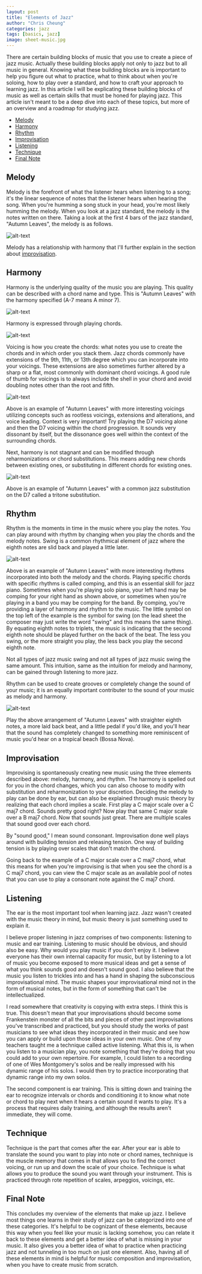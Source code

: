 ```yaml
---
layout: post
title: "Elements of Jazz"
author: "Chris Cheung"
categories: jazz
tags: [basics, jazz]
image: sheet-music.jpg
---
```


There are certain building blocks of music that you use to create a piece of jazz music. Actually these building blocks apply not only to jazz but to all music in general. Knowing what these building blocks are is important to help you figure out what to practice, what to think about when you're soloing, how to play over a standard, and how to craft your approach to learning jazz. In this article I will be explicating these building blocks of music as well as certain skills that must be honed for playing jazz. This article isn't meant to be a deep dive into each of these topics, but more of an overview and a roadmap for studying jazz.

- [Melody](#melody)
- [Harmony](#harmony)
- [Rhythm](#rhythm)
- [Improvisation](#improvisation)
- [Listening](#listening)
- [Technique](#technique)
- [Final Note](#final-note)

## Melody

Melody is the forefront of what the listener hears when listening to a song; it's the linear sequence of notes that the listener hears when hearing the song. When you're humming a song stuck in your head, you're most likely humming the melody. When you look at a jazz standard, the melody is the notes written on there. Taking a look at the first 4 bars of the jazz standard, "Autumn Leaves", the melody is as follows.

![alt-text]({{site.github.url}}/assets/img/elements-of-jazz/autumn-leaves-melody.png "Melody of Autumn Leaves")

Melody has a relationship with harmony that I'll further explain in the section about [improvisation](#improvisation).

## Harmony

Harmony is the underlying quality of the music you are playing. This quality can be described with a chord name and type. This is "Autumn Leaves" with the harmony specified (A-7 means A minor 7).

![alt-text]({{site.github.url}}/assets/img/elements-of-jazz/autumn-leaves-chord-names.png "Autumn Leaves with Chord Names")

Harmony is expressed through playing chords.

![alt-text]({{site.github.url}}/assets/img/elements-of-jazz/autumn-leaves-block-chords.png "Autumn Leaves with Block Chords")

Voicing is how you create the chords: what notes you use to create the chords and in which order you stack them. Jazz chords commonly have extensions of the 9th, 11th, or 13th degree which you can incorporate into your voicings. These extensions are also sometimes further altered by a sharp or a flat, most commonly with dominant chord voicings. A good rule of thumb for voicings is to always include the shell in your chord and avoid doubling notes other than the root and fifth.

![alt-text]({{site.github.url}}/assets/img/elements-of-jazz/autumn-leaves-voicings.png "Autumn Leaves with Different Voicings")

Above is an example of "Autumn Leaves" with more interesting voicings utilizing concepts such as rootless voicings, extensions and alterations, and voice leading. Context is very important! Try playing the D7 voicing alone and then the D7 voicing within the chord progression. It sounds very dissonant by itself, but the dissonance goes well within the context of the surrounding chords.

Next, harmony is not stagnant and can be modified through reharmonizations or chord substitutions. This means adding new chords between existing ones, or substituting in different chords for existing ones.

![alt-text]({{site.github.url}}/assets/img/elements-of-jazz/autumn-leaves-tritone-sub.png "Autumn Leaves with Tritone Substition")

Above is an example of "Autumn Leaves" with a common jazz substitution on the D7 called a tritone substitution.

## Rhythm

Rhythm is the moments in time in the music where you play the notes. You can play around with rhythm by changing when you play the chords and the melody notes. Swing is a common rhythmical element of jazz where the eighth notes are slid back and played a little later.

![alt-text]({{site.github.url}}/assets/img/elements-of-jazz/autumn-leaves-swing.png "Autumn Leaves with Swing")

Above is an example of "Autumn Leaves" with more interesting rhythms incorporated into both the melody and the chords. Playing specific chords with specific rhythms is called comping, and this is an essential skill for jazz piano. Sometimes when you're playing solo piano, your left hand may be comping for your right hand as shown above, or sometimes when you're playing in a band you may be comping for the band. By comping, you're providing a layer of harmony and rhythm to the music. The little symbol on the top left of the example is the symbol for swing (on the lead sheet the composer may just write the word "swing" and this means the same thing). By equating eighth notes to triplets, the music is indicating that the second eighth note should be played further on the back of the beat. The less you swing, or the more straight you play, the less back you play the second eighth note.

Not all types of jazz music swing and not all types of jazz music swing the same amount. This intuition, same as the intuition for melody and harmony, can be gained through listening to more jazz. 

Rhythm can be used to create grooves or completely change the sound of your music; it is an equally important contributer to the sound of your music as melody and harmony.

![alt-text]({{site.github.url}}/assets/img/elements-of-jazz/autumn-leaves-bossa.png "Autumn Leaves in Bossa Nova")

Play the above arrangement of "Autumn Leaves" with straighter eighth notes, a more laid back beat, and a little pedal if you'd like, and you'll hear that the sound has completely changed to something more reminiscent of music you'd hear on a tropical beach (Bossa Nova). 

## Improvisation

Improvising is spontaneously creating new music using the three elements described above: melody, harmony, and rhythm. The harmony is spelled out for you in the chord changes, which you can also choose to modify with substitution and reharmonization to your discretion. Deciding the melody to play can be done by ear, but can also be explained through music theory by realizing that each chord implies a scale. First play a C major scale over a C maj7 chord. Sounds pretty good right? Now play that same C major scale over a B maj7 chord. Now that sounds just great. There are multiple scales that sound good over each chord.

By "sound good," I mean sound consonant. Improvisation done well plays around with building tension and releasing tension. One way of building tension is by playing over scales that don't match the chord.

Going back to the example of a C major scale over a C maj7 chord, what this means for when you're improvising is that when you see the chord is a C maj7 chord, you can view the C major scale as an available pool of notes that you can use to play a consonant note against the C maj7 chord.

## Listening

The ear is the most important tool when learning jazz. Jazz wasn't created with the music theory in mind, but music theory is just something used to explain it.

I believe proper listening in jazz comprises of two components: listening to music and ear training. Listening to music should be obvious, and should also be easy. Why would you play music if you don't enjoy it. I believe everyone has their own internal capacity for music, but by listening to a lot of music you become exposed to more musical ideas and get a sense of what you think sounds good and doesn't sound good. I also believe that the music you listen to trickles into and has a hand in shaping the subconscious improvisational mind. The music shapes your improvisational mind not in the form of musical notes, but in the form of something that can't be intellectualized.

I read somewhere that creativity is copying with extra steps. I think this is true. This doesn't mean that your improvisations should become some Frankenstein monster of all the bits and pieces of other past improvisations you've transcribed and practiced, but you should study the works of past musicians to see what ideas they incorporated in their music and see how you can apply or build upon those ideas in your own music. One of my teachers taught me a technique called active listening. What this is, is when you listen to a musician play, you note something that they're doing that you could add to your own repertoire. For example, I could listen to a recording of one of Wes Montgomery's solos and be really impressed with his dynamic range of his solos. I would then try to practice incorporating that dynamic range into my own solos.

The second component is ear training. This is sitting down and training the ear to recognize intervals or chords and conditioning it to know what note or chord to play next when it hears a certain sound it wants to play. It's a process that requires daily training, and although the results aren't immediate, they will come.

## Technique

Technique is the part that comes after the ear. After your ear is able to translate the sound you want to play into note or chord names, technique is the muscle memory that comes in that allows you to find the correct voicing, or run up and down the scale of your choice. Technique is what allows you to produce the sound you want through your instrument. This is practiced through rote repetition of scales, arpeggios, voicings, etc.

## Final Note

This concludes my overview of the elements that make up jazz. I believe most things one learns in their study of jazz can be categorized into one of these categories. It's helpful to be cognizant of these elements, because this way when you feel like your music is lacking somehow, you can relate it back to these elements and get a better idea of what is missing in your music. It also gives you a better idea of what to practice when practicing jazz and not tunneling in too much on just one element. Also, having all of these elements in mind is helpful for music composition and improvisation, when you have to create music from scratch.
